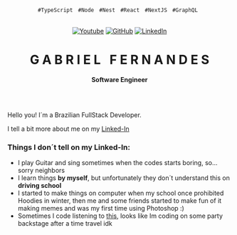<p align="center">
  <code>#TypeScript</code> &nbsp; <code>#Node</code> &nbsp; <code>#Nest</code> &nbsp; <code>#React</code> &nbsp; <code>#NextJS</code> &nbsp; <code>#GraphQL</code> &nbsp;
</p>

<br/>

<!-- Icons -->
<div align="center">
  <a href="https://www.youtube.com/channel/UCblely93wOCb_SvE_HOpOEA" title="Learn With Me">
    <img alt="Youtube" src="https://img.shields.io/youtube/channel/subscribers/UCblely93wOCb_SvE_HOpOEA?label=YouTube&logo=youtube&style=flat&logo=appveyor"></a>
  <a href="https://www.instagram.com/ogabrielfernandez/" title="Follow Me">
    <img src="https://img.shields.io/badge/Instagram-%20%20-orange" alt="GitHub" /></a>
  <a href="https://www.linkedin.com/in/seufernandez/" title="Hire me">
    <img alt="LinkedIn" src="https://img.shields.io/badge/Linked--In-%20%20%20%20-blue"></a>
</div>

<!-- Title -->
<div align="center">
  <h1 align="center">G A B R I E L &nbsp; F E R N A N D E S</h1>
  <b>Software Engineer</b>
</div>

<br/>

<!-- Main Content -->
<p align="justify">
  &nbsp;&nbsp;&nbsp;
  
  Hello you! I´m a Brazilian FullStack Developer.

 I tell a bit more about me on my [Linked-In](https://www.linkedin.com/in/seufernandez/)
</p>


### Things I don´t tell on my Linked-In:

- I play Guitar and sing sometimes when the codes starts boring, so... sorry neighbors
- I learn things **by myself**, but unfortunately they don´t understand this on **driving school**
- I started to make things on computer when my school once prohibited Hoodies in winter, then me and some friends started to make fun of it making memes and was my first time using Photoshop :)
- Sometimes I code listening to [this](https://youtu.be/8puBny7K11Q), looks like Im coding on some party backstage after a time travel idk


